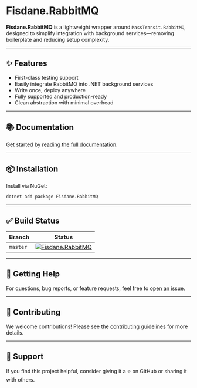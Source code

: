 # Fisdane.RabbitMQ

**Fisdane.RabbitMQ** is a lightweight wrapper around `MassTransit.RabbitMQ`, designed to simplify integration with background services—removing boilerplate and reducing setup complexity.

---

## ✨ Features

- First-class testing support
- Easily integrate RabbitMQ into .NET background services
- Write once, deploy anywhere
- Fully supported and production-ready
- Clean abstraction with minimal overhead

---

## 📚 Documentation

Get started by [reading the full documentation](https://fisdane.github.io/Fisdane.RabbitMQ/).

---


## 📦 Installation

Install via NuGet:

```bash
dotnet add package Fisdane.RabbitMQ
```

---


## ✅ Build Status

| Branch | Status |
|--------|--------|
| `master` | [![Fisdane.RabbitMQ](https://github.com/fisdane/Fisdane.RabbitMQ/actions/workflows/build.yml/badge.svg)](https://github.com/fisdane/Fisdane.RabbitMQ/actions/workflows/build.yml) |

---

## 🙋 Getting Help

For questions, bug reports, or feature requests, feel free to [open an issue](https://github.com/fisdane/Fisdane.RabbitMQ/issues).

---

## 🤝 Contributing

We welcome contributions! Please see the [contributing guidelines](CONTRIBUTING.md) for more details.

---

<!-- ## 📄 License

This project is licensed under the [MIT License](LICENSE). -->
<!-- --- -->

## 💬 Support

If you find this project helpful, consider giving it a ⭐ on GitHub or sharing it with others.